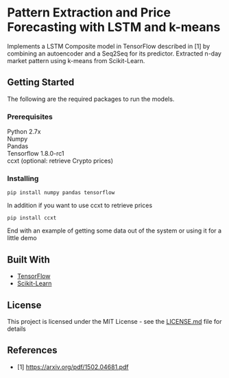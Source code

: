 # Pattern Extraction and Price Forecasting with LSTM and k-means

Implements a LSTM Composite model in TensorFlow described in [1] by combining an autoencoder and a Seq2Seq for its predictor. Extracted n-day market pattern using k-means from Scikit-Learn. 

## Getting Started
The following are the required packages to run the models. 

### Prerequisites

Python 2.7x<br />
Numpy<br />
Pandas<br />
Tensorflow 1.8.0-rc1<br />
ccxt (optional: retrieve Crypto prices)
### Installing



```
pip install numpy pandas tensorflow
```
In addition if you want to use ccxt to retrieve prices

```
pip install ccxt
```

End with an example of getting some data out of the system or using it for a little demo





## Built With

* [TensorFlow](https://github.com/tensorflow/tensorflow)
* [Scikit-Learn](https://github.com/scikit-learn/scikit-learn)

## License

This project is licensed under the MIT License - see the [LICENSE.md](LICENSE.md) file for details

## References

* [1] https://arxiv.org/pdf/1502.04681.pdf
